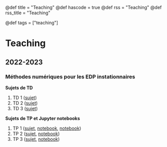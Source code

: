 @def title = "Teaching"
@def hascode = true
@def rss = "Teaching"
@def rss_title = "Teaching"

@def tags = ["teaching"]

# Teaching 

## 2022-2023

### Méthodes numériques pour les EDP instationnaires

**Sujets de TD**
1. TD 1 ([sujet](TD1.pdf))
1. TD 2 ([sujet](TD2.pdf))
1. TD 3 ([sujet](TD3_2022.pdf))

**Sujets de TP et Jupyter notebooks**
1. TP 1 ([sujet](TP1.pdf), [notebook](TP-1.ipynb), [notebook](TP-1-Section-2.ipynb))
1. TP 2 ([sujet](TP2.pdf), [notebook](TP-2.ipynb))
1. TP 3 ([sujet](TP3-burgers.pdf), [notebook](TP3.ipynb))